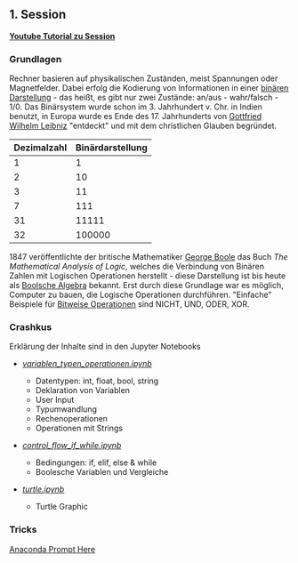 ## 1. Session

[**Youtube Tutorial zu Session**](https://youtu.be/5DVmv6BGbtc)

### Grundlagen

Rechner basieren auf physikalischen Zuständen, meist Spannungen oder Magnetfelder. Dabei erfolg die Kodierung von Informationen in einer [binären Darstellung](https://de.wikipedia.org/wiki/Dualsystem)  - das heißt, es gibt nur zwei Zustände: an/aus - wahr/falsch - 1/0.
Das Binärsystem wurde schon  im 3. Jahrhundert v. Chr. in Indien benutzt, in Europa wurde es Ende des 17. Jahrhunderts von [Gottfried Wilhelm Leibniz](https://de.wikipedia.org/wiki/Gottfried_Wilhelm_Leibniz) "entdeckt" und mit dem christlichen Glauben begründet.

|Dezimalzahl|Binärdarstellung|
|---|---|
|1|1|
|2|10|
|3|11|
|7|111|
|31|11111|
|32|100000|

1847 veröffentlichte der britische Mathematiker [George Boole](https://de.wikipedia.org/wiki/George_Boole) das Buch  *The Mathematical Analysis of Logic*, welches die Verbindung von Binären Zahlen mit Logischen Operationen herstellt - diese Darstellung ist bis heute als [Boolsche Algebra](https://de.wikipedia.org/wiki/Boolesche_Algebra) bekannt. Erst durch diese Grundlage war es möglich, Computer zu bauen, die Logische Operationen durchführen. "Einfache" Beispiele für [Bitweise Operationen](https://de.wikipedia.org/wiki/Bitweiser_Operator) sind NICHT, UND, ODER, XOR.

### Crashkus

Erklärung der Inhalte sind in den Jupyter Notebooks

* [*variablen_typen_operationen.ipynb*](./crashkurs/variablen_typen_operationen.ipynb)
    * Datentypen: int, float, bool, string
    * Deklaration von Variablen
    * User Input
    * Typumwandlung
    * Rechenoperationen
    * Operationen mit Strings
    
* [*control_flow_if_while.ipynb*](./crashkurs/control_flow_if_while.ipynb)
    * Bedingungen: if, elif, else & while
    * Boolesche Variablen und Vergleiche
    
* [*turtle.ipynb*](./crashkurs/turtle.ipynb)
    * Turtle Graphic

### Tricks
[Anaconda Prompt Here](https://gist.github.com/jiewpeng/8ba446acf329b1801bf91db767d179ea)
  
  
  
  
  



